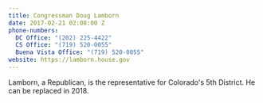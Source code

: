 ```yaml
---
title: Congressman Doug Lamborn
date: 2017-02-21 02:08:00 Z
phone-numbers:
  DC Office: "(202) 225-4422"
  CS Office: "(719) 520-0055"
  Buena Vista Office: "(719) 520-0055"
website: https://lamborn.house.gov
---
```


Lamborn, a Republican, is the representative for Colorado's 5th District. He can be replaced in 2018.